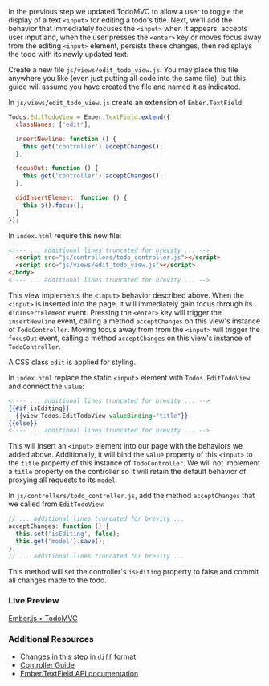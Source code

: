 In the previous step we updated TodoMVC to allow a user to toggle the display of a text `<input>` for editing a todo's title. Next, we'll add the behavior that immediately focuses the `<input>` when it appears, accepts user input and, when the user presses the `<enter>` key or moves focus away from the editing `<input>` element, persists these changes, then redisplays the todo with its newly updated text.

Create a new file `js/views/edit_todo_view.js`. You may place this file anywhere you like (even just putting all code into the same file), but this guide will assume you have created the file and named it as indicated.

In `js/views/edit_todo_view.js` create an extension of `Ember.TextField`:

```javascript
Todos.EditTodoView = Ember.TextField.extend({
  classNames: ['edit'],

  insertNewline: function () {
    this.get('controller').acceptChanges();
  },

  focusOut: function () {
    this.get('controller').acceptChanges();
  },

  didInsertElement: function () {
    this.$().focus();
  }
});
```

In `index.html` require this new file:

```html
<!--- ... additional lines truncated for brevity ... -->
  <script src="js/controllers/todo_controller.js"></script>
  <script src="js/views/edit_todo_view.js"></script>
</body>
<!--- ... additional lines truncated for brevity ... -->
```

This view implements the `<input>` behavior described above. When the `<input>` is inserted into the page, it will immediately gain focus through its `didInsertElement` event. Pressing the `<enter>` key  will trigger the `insertNewline` event, calling a method `acceptChanges` on this view's instance of `TodoController`. Moving focus away from from the `<input>` will trigger the `focusOut` event, calling a method `acceptChanges` on this view's instance of `TodoController`.

A CSS class `edit` is applied for styling.

In `index.html` replace the static `<input>` element with `Todos.EditTodoView` and connect the `value`:

```handlebars
<!--- ... additional lines truncated for brevity ... -->
{{#if isEditing}}
  {{view Todos.EditTodoView valueBinding="title"}}
{{else}}
<!--- ... additional lines truncated for brevity ... -->
```

This will insert an `<input>` element into our page with the behaviors we added above. Additionally, it will bind the `value` property of this `<input>` to the `title` property of this instance of `TodoController`. We will not implement a `title` property on the controller so it will retain the default behavior of proxying all requests to its `model`. 


In `js/controllers/todo_controller.js`, add the method `acceptChanges` that we called from `EditTodoView`:

```javascript
// ... additional lines truncated for brevity ...
acceptChanges: function () {
  this.set('isEditing', false);
  this.get('model').save();
},
// ... additional lines truncated for brevity ...
```

This method will set the controller's `isEditing` property to false and commit all changes made to the todo.

### Live Preview
<a class="jsbin-embed" href="http://jsbin.com/ecicok/2/embed?live">Ember.js • TodoMVC</a><script src="http://static.jsbin.com/js/embed.js"></script>

### Additional Resources

  * [Changes in this step in `diff` format](https://github.com/emberjs/quickstart-code-sample/commit/70eb45e2e69e6bbc30a7d8b69812c6696bbc8cd3)
  * [Controller Guide](/guides/controllers)
  * [Ember.TextField API documentation](/api/classes/Ember.TextField.html)

